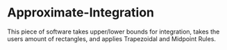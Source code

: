 # Approximate-Integration
This piece of software takes upper/lower bounds for integration, takes the users amount of rectangles, and applies Trapezoidal and Midpoint Rules.
